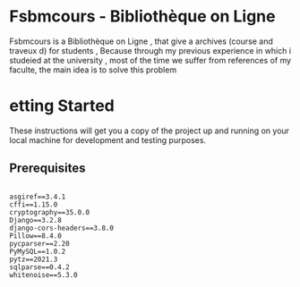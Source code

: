 # Fsbmcours - Bibliothèque on Ligne

Fsbmcours is a Bibliothèque on Ligne , that give a archives (course and traveux d) for students , Because through my previous experience in which i studeied at the university , most of the time we suffer from references of my faculte, the main idea is to solve this problem

<h1>etting Started</h1>
<p>These instructions will get you a copy of the project up and running on your local machine for development and testing purposes.</p>


<h2> Prerequisites</h2>
<code>
asgiref==3.4.1
cffi==1.15.0
cryptography==35.0.0
Django==3.2.8
django-cors-headers==3.8.0
Pillow==8.4.0
pycparser==2.20
PyMySQL==1.0.2
pytz==2021.3
sqlparse==0.4.2
whitenoise==5.3.0

</code>